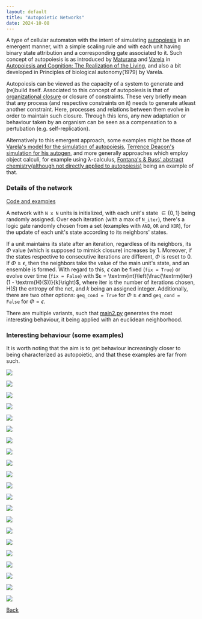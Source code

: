 ```yaml
---
layout: default
title: "Autopoietic Networks"
date: 2024-10-08
---
```


A type of cellular automaton with the intent of simulating [autopoiesis](https://en.wikipedia.org/wiki/Autopoiesis) in an emergent manner, with a simple scaling rule and with each unit having binary state attribution and a corresponding gate associated to it. Such concept of autopoiesis is as introduced by [Maturana](https://en.wikipedia.org/wiki/Humberto_Maturana) and [Varela](https://en.wikipedia.org/wiki/Francisco_Varela) in [Autopoiesis and Cognition: The Realization of the Living](https://doi.org/10.1007/978-94-009-8947-4), and also a bit developed in Principles of biological autonomy(1979) by Varela.

Autopoiesis can be viewed as the capacity of a system to generate and (re)build itself. Associated to this concept of autopoiesis is that of [organizational closure](https://doi.org/10.1016/j.jtbi.2015.02.029) or closure of constraints. These very briefly mean that any process (and respective constraints on it) needs to generate atleast another constraint. Here, processes and relations between them evolve in order to maintain such closure. Through this lens, any new adaptation or behaviour taken by an organism can be seen as a compensation to a pertubation (e.g. self-replication).

Alternatively to this emergent approach, some examples might be those of [Varela's model for the simulation of autopoiesis](https://doi.org/10.1016/0303-2647(74)90031-8), [Terrence Deacon's simulation for his autogen](https://pure.hva.nl/ws/portalfiles/portal/1564681/Deacon_Exploring_Constraint.pdf), and more generally approaches which employ object calculi, for example using λ-calculus, [Fontana's & Buss' abstract chemistry(although not directly applied to autopoiesis)](https://scholar.harvard.edu/files/walterfontana/files/arrival.pdf) being an example of that.

### Details of the network

[Code and examples](https://github.com/gbragafibra/autopoietic-nets)

A network with `N x N` units is initialized, with each unit's state $∈ \{0, 1\}$ being randomly assigned. Over each iteration (with a max of `N_iter`), there's a logic gate randomly chosen from a set (examples with `AND`, `OR` and `XOR`), for the update of each unit's state according to its neighbors' states.

If a unit maintains its state after an iteration, regardless of its neighbors, its $\Phi$ value (which is supposed to mimick closure) increases by 1. Moreover, if the states respective to consecutive iterations are different, $\Phi$ is reset to 0. If $\Phi \geq \epsilon$, then the neighbors take the value of the main unit's state, and an ensemble is formed. With regard to this, $\epsilon$ can be fixed (`fix = True`) or evolve over time (`fix = False`) with $ε = \textrm{int}\left(\frac{\textrm{iter}(1 - \textrm{H}(S))}{k}\right)$, where $\textrm{iter}$ is the number of iterations chosen, $\textrm{H}(S)$ the entropy of the net, and $k$ being an assigned integer. Additionally, there are two other options: `geq_cond = True` for $\Phi \geq \epsilon$ and `geq_cond = False` for $\Phi = \epsilon$.

There are multiple variants, such that [main2.py](https://github.com/gbragafibra/autopoietic-nets/blob/main/main2.py) generates the most interesting behaviour, it being applied with an euclidean neighborhood.

### Interesting behaviour (some examples)

It is worth noting that the aim is to get behaviour increasingly closer to being characterized as autopoietic, and that these examples are far from such.

![](/gifs/c1.gif)

![](/gifs/c2.gif)

![](/gifs/c3.gif)

![](/gifs/c4.gif)

![](/gifs/c5.gif)

![](/gifs/c6.gif)

![](/gifs/c7.gif)

![](/gifs/c8.gif)

![](/gifs/c9.gif)

![](/gifs/c10.gif)

![](/gifs/c11.gif)

![](/gifs/c12.gif)

![](/gifs/c13.gif)

![](/gifs/c14.gif)

![](/gifs/c15.gif)

![](/gifs/c16.gif)

![](/gifs/c17.gif)

![](/gifs/c18.gif)

![](/gifs/c19.gif)

![](/gifs/c20.gif)

![](/gifs/c21.gif)

[Back](https://gbragafibra.github.io)
